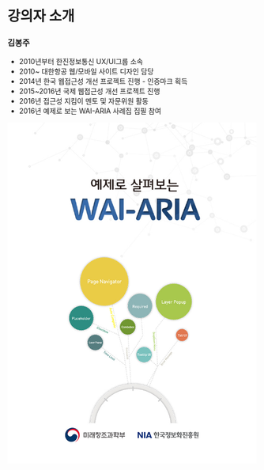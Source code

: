 # 강의자 소개

### 김봉주

* 2010년부터 한진정보통신 UX/UI그룹 소속
* 2010~ 대한항공 웹/모바일 사이트 디자인 담당
* 2014년 한국 웹접근성 개선 프로젝트 진행 - 인증마크 획득
* 2015~2016년 국제 웹접근성 개선 프로젝트 진행 
* 2016년 접근성 지킴이 멘토 및 자문위원 활동
* 2016년 예제로 보는 WAI-ARIA 사례집 집필 참여 



![](.gitbook/assets/image%20%286%29.png)


